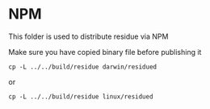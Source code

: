# NPM
This folder is used to distribute residue via NPM

Make sure you have copied binary file before publishing it

```
cp -L ../../build/residue darwin/residued
```
or
```
cp -L ../../build/residue linux/residued
```
